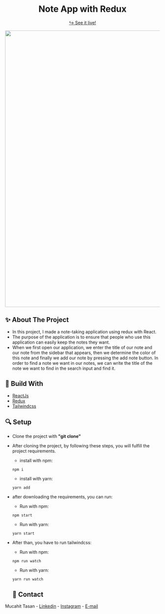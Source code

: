 <h1 align="center">Note App with Redux</h1>

<div align="center">
  <a href="https://my-project2-steel.vercel.app/" target="_blank">↪️ See it live!</a>
  <br />
  <br />
</div>

<div align="center">
  <img width="900" src = 'https://user-images.githubusercontent.com/88967412/165399933-59b29313-4d91-4d24-a76f-3d5be1e79c06.gif' />
</div>

<h2> ✨ About The Project</h2>

- In this project, I made a note-taking application using redux with React.
- The purpose of the application is to ensure that people who use this application can easily keep the notes they want. 
- When we first open our application, we enter the title of our note and our note from the sidebar that appears, then we determine the color of this note and finally we add our note by pressing the add note button. In order to find a note we want in our notes, we can write the title of the note we want to find in the search input and find it.

<h2> 📌 Build With</h2>

- [ReactJs](https://tr.reactjs.org/)
- [Redux](https://redux-toolkit.js.org/)
- [Tailwindcss](https://tailwindcss.com/)

<h2> 🔍 Setup</h2>

- Clone the project with **"git clone"**

- After cloning the project, by following these steps, you will fulfill the project requirements.

  - install with npm:

  ```npm
  npm i
  ```

  - install with yarn:

  ```yarn
  yarn add
  ```

- after downloading the requirements, you can run:
  - Run with npm:
  ```npm
  npm start
  ```
  - Run with yarn:
  ```yarn
  yarn start
  ```
- After than, you have to run tailwindcss:
  - Run with npm:
  ```npm
  npm run watch
  ```
  - Run with yarn:
  ```yarn
  yarn run watch
  ```
  <h2> 📧 Contact </h2>

Mucahit Tasan - [Linkedin](https://www.linkedin.com/in/mucahittasan) - [Instagram](https://www.instagram.com/tasanmucahit) - [E-mail](mailto:mucahittasan0@gmail.com)
